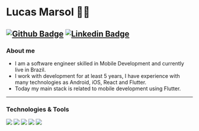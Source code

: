 # Lucas Marsol :man_technologist:

[![Github Badge](https://img.shields.io/badge/-Github-000?style=flat-square&logo=Github&logoColor=white&link=https://github.com/LMarsol)](https://github.com/LMarsol) 
[![Linkedin Badge](https://img.shields.io/badge/-LinkedIn-blue?style=flat-square&logo=Linkedin&logoColor=white&link=https://www.linkedin.com/in/lucas-marsol/)](https://www.linkedin.com/in/lucas-marsol/)
---

### About me

- I am a software engineer skilled in Mobile Development and currently live in Brazil.
- I work with development for at least 5 years, I have experience with many technologies as Android, iOS, React and Flutter.
- Today my main stack is related to mobile development using Flutter.

---

### Technologies & Tools

![](https://img.shields.io/badge/Code-Flutter-informational?style=flat&logo=flutter&logoColor=white&color=9400D3)
![](https://img.shields.io/badge/Code-Swift-informational?style=flat&logo=swift&logoColor=white&color=9400D3)
![](https://img.shields.io/badge/Code-Java-informational?style=flat&logo=java&logoColor=white&color=9400D3)
![](https://img.shields.io/badge/Code-JavaScript-informational?style=flat&logo=javascript&logoColor=white&color=9400D3)
![](https://img.shields.io/badge/Code-Python-informational?style=flat&logo=python&logoColor=white&color=9400D3)  


